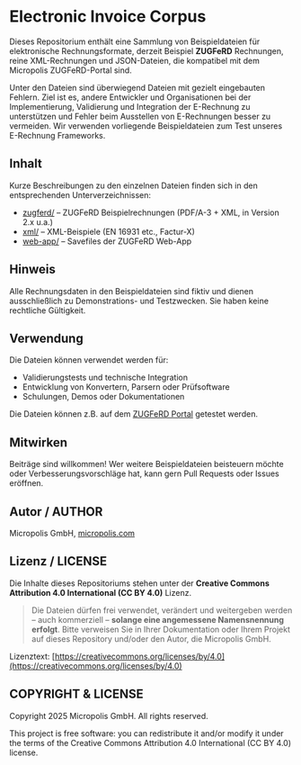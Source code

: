 # Electronic Invoice Corpus

Dieses Repositorium enthält eine Sammlung von Beispieldateien für elektronische Rechnungsformate, derzeit Beispiel **ZUGFeRD** Rechnungen, reine XML-Rechnungen und JSON-Dateien, die kompatibel mit dem Micropolis ZUGFeRD-Portal sind.

Unter den Dateien sind überwiegend Dateien mit gezielt eingebauten Fehlern. Ziel ist es, andere Entwickler und Organisationen bei der Implementierung, Validierung und Integration der E-Rechnung zu unterstützen und Fehler beim Ausstellen von E-Rechnungen besser zu vermeiden. Wir verwenden vorliegende Beispieldateien zum Test unseres E-Rechnung Frameworks.


## Inhalt

Kurze Beschreibungen zu den einzelnen Dateien finden sich in den entsprechenden Unterverzeichnissen:

- [zugferd/](https://github.com/micropolis/electronic-invoice-corpus/tree/master/zugferd) – ZUGFeRD Beispielrechnungen (PDF/A-3 + XML, in Version 2.x u.a.)
- [xml/](https://github.com/micropolis/electronic-invoice-corpus/tree/master/xml) – XML-Beispiele (EN 16931 etc., Factur-X)
- [web-app/](https://github.com/micropolis/electronic-invoice-corpus/tree/master/web-app) – Savefiles der ZUGFeRD Web-App


## Hinweis

Alle Rechnungsdaten in den Beispieldateien sind fiktiv und dienen ausschließlich zu Demonstrations- und Testzwecken. Sie haben keine rechtliche Gültigkeit.


## Verwendung

Die Dateien können verwendet werden für:

- Validierungstests und technische Integration
- Entwicklung von Konvertern, Parsern oder Prüfsoftware
- Schulungen, Demos oder Dokumentationen

Die Dateien können z.B. auf dem [ZUGFeRD Portal](https://zugferd.goeszen.com/) getestet werden.

## Mitwirken

Beiträge sind willkommen! Wer weitere Beispieldateien beisteuern möchte oder Verbesserungsvorschläge hat, kann gern Pull Requests oder Issues eröffnen.


## Autor / AUTHOR

Micropolis GmbH, [micropolis.com](https://www.micropolis.com/)


## Lizenz / LICENSE

Die Inhalte dieses Repositoriums stehen unter der **Creative Commons Attribution 4.0 International (CC BY 4.0)** Lizenz.

> Die Dateien dürfen frei verwendet, verändert und weitergeben werden – auch kommerziell – **solange eine angemessene Namensnennung erfolgt**.
> Bitte verweisen Sie in Ihrer Dokumentation oder Ihrem Projekt auf dieses Repository und/oder den Autor, die Micropolis GmbH.

Lizenztext: [https://creativecommons.org/licenses/by/4.0](https://creativecommons.org/licenses/by/4.0)


## COPYRIGHT & LICENSE

Copyright 2025 Micropolis GmbH. All rights reserved.

This project is free software: you can redistribute it and/or modify it under the terms of the Creative Commons Attribution 4.0 International (CC BY 4.0) license.
